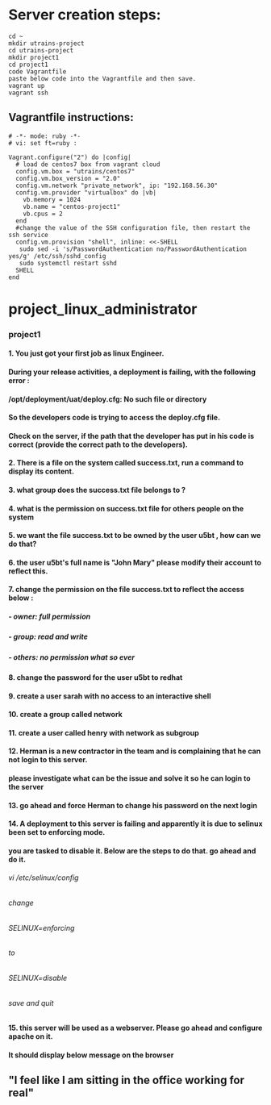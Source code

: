 # Server creation steps: 
```
cd ~
mkdir utrains-project
cd utrains-project
mkdir project1
cd project1
code Vagrantfile
paste below code into the Vagrantfile and then save.
vagrant up
vagrant ssh
```
## Vagrantfile instructions:

```
# -*- mode: ruby -*-
# vi: set ft=ruby :

Vagrant.configure("2") do |config|
  # load de centos7 box from vagrant cloud
  config.vm.box = "utrains/centos7"
  config.vm.box_version = "2.0"
  config.vm.network "private_network", ip: "192.168.56.30"
  config.vm.provider "virtualbox" do |vb|
    vb.memory = 1024
    vb.name = "centos-project1"
    vb.cpus = 2
  end
  #change the value of the SSH configuration file, then restart the ssh service
  config.vm.provision "shell", inline: <<-SHELL
   sudo sed -i 's/PasswordAuthentication no/PasswordAuthentication yes/g' /etc/ssh/sshd_config
   sudo systemctl restart sshd
  SHELL
end
```

# project_linux_administrator
### project1  


#### 1. You just got your first job as linux Engineer.
#### During your release activities, a deployment is failing, with the following error : 
#### /opt/deployment/uat/deploy.cfg: No such file or directory
#### So the developers code is trying to access the deploy.cfg file.
#### Check on the server, if the path that the developer has put in his code is correct (provide the correct path to the developers). 

#### 2.  There is a file on the system called success.txt, run a command to display its content.

#### 3.  what group does the success.txt file belongs to ?  

#### 4.  what is the permission on success.txt file for others people on the system

#### 5.  we want the file success.txt to be owned by the user u5bt , how can we do that?

#### 6.  the user u5bt's full name is "John Mary" please modify their account to reflect this.

#### 7.  change the permission on the file success.txt to reflect the access below :
##### - owner: full permission
##### - group: read and write
##### - others: no permission what so ever

#### 8.  change the password for the user u5bt to redhat

#### 9. create a user sarah with no access to an interactive shell

#### 10.  create a group called network

#### 11. create a user called henry with network as subgroup

#### 12. Herman is a new contractor in the team and is complaining that he can not login to this server. 
#### please investigate what can be the issue and solve it so he can login to the server

#### 13. go ahead and force Herman to change his password on the next login

#### 14. A deployment to this server is failing and apparently it is due to selinux been set to enforcing mode. 
#### you are tasked to disable it. Below are the steps to do that. go ahead and do it.
######    vi /etc/selinux/config
######    change
######    SELINUX=enforcing
######    to
######    SELINUX=disable
######    save and quit

#### 15.  this server will be used as a webserver. Please go ahead and configure apache on it.
#### It should display below message on the browser
## "I feel like I am sitting in the office working for real"

